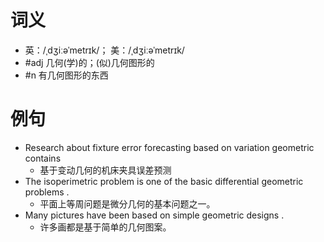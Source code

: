 # 词义
- 英：/ˌdʒiːəˈmetrɪk/； 美：/ˌdʒiːəˈmetrɪk/
- #adj 几何(学)的；(似)几何图形的
- #n 有几何图形的东西
# 例句
- Research about fixture error forecasting based on variation geometric contains
	- 基于变动几何的机床夹具误差预测
- The isoperimetric problem is one of the basic differential geometric problems .
	- 平面上等周问题是微分几何的基本问题之一。
- Many pictures have been based on simple geometric designs .
	- 许多画都是基于简单的几何图案。
